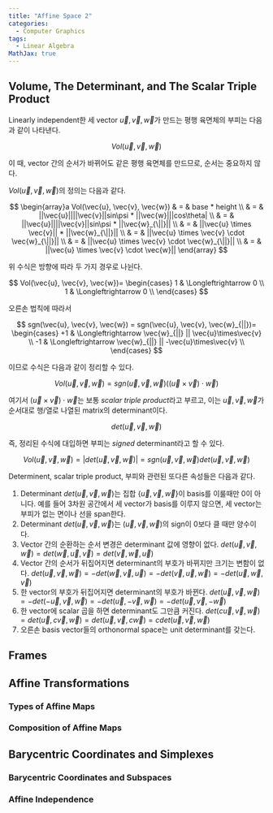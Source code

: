 ```yaml
---
title: "Affine Space 2"
categories:
  - Computer Graphics
tags:
  - Linear Algebra
MathJax: true
---
```



## Volume, The Determinant, and The Scalar Triple Product
Linearly independent한 세 vector $\vec{u}, \vec{v}, \vec{w}$가 만드는 평행 육면체의 부피는 다음과 같이 나타낸다.

$$
Vol(\vec{u}, \vec{v}, \vec{w})
$$

이 때, vector 간의 순서가 바뀌어도 같은 평행 육면체를 만드므로, 순서는 중요하지 않다.

$Vol(\vec{u}, \vec{v}, \vec{w})$의 정의는 다음과 같다.

$$
\begin{array}a
Vol(\vec{u}, \vec{v}, \vec{w}) & = & base * height \\
& = & ||\vec{u}||||\vec{v}||sin\psi * ||\vec{w}|||cos\theta| \\
& = & ||\vec{u}||||\vec{v}||sin\psi * ||\vec{w}_{\||}|| \\
& = & ||\vec{u} \times \vec{v}|| * ||\vec{w}_{\||}|| \\
& = & ||\vec{u} \times \vec{v} \cdot \vec{w}_{\||}|| \\
& = & ||\vec{u} \times \vec{v} \cdot \vec{w}_{\||}|| \\
& = & ||\vec{u} \times \vec{v} \cdot \vec{w}||
\end{array}
$$

위 수식은 방향에 따라 두 가지 경우로 나뉜다.

$$
Vol(\vec{u}, \vec{v}, \vec{w})=
\begin{cases}
  1 & \Longleftrightarrow 0 \\
  1 & \Longleftrightarrow 0 \\
\end{cases}
$$

오른손 법칙에 따라서

$$
sgn(\vec{u}, \vec{v}, \vec{w}) = sgn(\vec{u}, \vec{v}, \vec{w}_{||})= 
\begin{cases}
  +1 & \Longleftrightarrow \vec{w}_{||} || \vec{u}\times\vec{v} \\
  -1 & \Longleftrightarrow \vec{w}_{||} || -\vec{u}\times\vec{v} \\
\end{cases}
$$

이므로 수식은 다음과 같이 정리할 수 있다.

$$
Vol(\vec{u}, \vec{v}, \vec{w}) = sgn(\vec{u}, \vec{v}, \vec{w})((\vec{u}\times\vec{v})\cdot\vec{w})
$$

여기서 $(\vec{u}\times\vec{v})\cdot\vec{w}$는 보통 *scalar triple product*라고 부르고, 이는 $\vec{u}, \vec{v}, \vec{w}$가 순서대로 행/열로 나열된 matrix의 determinant이다.

$$
det(\vec{u}, \vec{v}, \vec{w})
$$

즉, 정리된 수식에 대입하면 부피는 *signed* determinant라고 할 수 있다.

$$
Vol(\vec{u}, \vec{v}, \vec{w}) = |det(\vec{u}, \vec{v}, \vec{w})| = sgn(\vec{u}, \vec{v}, \vec{w})det(\vec{u}, \vec{v}, \vec{w})
$$

Determinent, scalar triple product, 부피와 관련된 또다른 속성들은 다음과 같다.
1. Determinant $det(\vec{u}, \vec{v}, \vec{w})$는 집합 $\{\vec{u}, \vec{v}, \vec{w}\}$이 basis를 이룰때만 0이 아니다.
   예를 들어 3차원 공간에서 세 vector가 basis를 이루지 않으면, 세 vector는 부피가 없는 면이나 선을 span한다.
2. Determinant $det(\vec{u}, \vec{v}, \vec{w})$는 $(\vec{u}, \vec{v}, \vec{w})$의 sign이 0보다 클 때만 양수이다.
3. Vector 간의 순환하는 순서 변경은 determinant 값에 영향이 없다.
   $det(\vec{u}, \vec{v}, \vec{w}) = det(\vec{w}, \vec{u}, \vec{v}) = det(\vec{v}, \vec{w}, \vec{u})$
4. Vector 간의 순서가 뒤집어지면 determinant의 부호가 바뀌지만 크기는 변함이 없다.
   $det(\vec{u}, \vec{v}, \vec{w}) = -det(\vec{w}, \vec{v}, \vec{u}) = -det(\vec{v}, \vec{u}, \vec{w}) = -det(\vec{u}, \vec{w}, \vec{v})$
5. 한 vector의 부호가 뒤집어지면 determinant의 부호가 바뀐다.
   $det(\vec{u}, \vec{v}, \vec{w}) = -det(-\vec{u}, \vec{v}, \vec{w}) = -det(\vec{u}, -\vec{v}, \vec{w}) = -det(\vec{u}, \vec{v}, -\vec{w})$
6. 한 vector에 scalar 곱을 하면 determinant도 그만큼 커진다.
   $det(c\vec{u}, \vec{v}, \vec{w}) = det(\vec{u}, c\vec{v}, \vec{w}) = det(\vec{u}, \vec{v}, c\vec{w}) = c det(\vec{u}, \vec{v}, \vec{w})$
7. 오른손 basis vector들의 orthonormal space는 unit determinant를 갖는다.



## Frames


## Affine Transformations

### Types of Affine Maps

### Composition of Affine Maps


## Barycentric Coordinates and Simplexes

### Barycentric Coordinates and Subspaces

### Affine Independence


